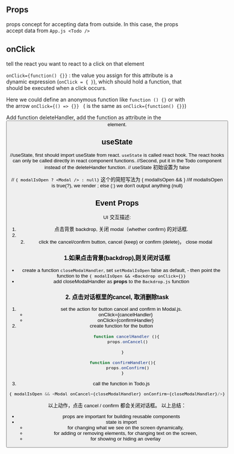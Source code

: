 
##  Props

props concept for accepting data from outside. In this case, the props accept data from `App.js <Todo />`

## onClick
tell the react you want to react to a click on that element

`onClick={function() {}}` :  the value you assign for this attribute is a dynamic expression (`onClick = { }`), which should hold a function, that should be executed when a click occurs.

Here we could define an anonymous function like `function () {}` or with the arrow `onClick={() => {}} ` ( is the same as `onClick={function() {}}`)


Add function deleteHandler, add the function as attribute in the <button> element.

## useState

//useState, first should import useState from react. `useState` is called react hook. The react hooks can only be called directly in react component functions.
//Second, put it in the Todo component instead of the deleteHandler function.
// useState 初始设置为 false

// `{ modalIsOpen ? <Modal /> : null}` 这个的简短写法为  { modalIsOpen && <Modal />}
//if modalIsOpen is true(?), we render <Modal />; else (:) we don't output anything (null)


## Event Props
UI 交互描述: 
1. 点击背景 backdrop, 关闭 modal（whether confirm) 的对话框.
2. 2. click the cancel/confirm button, cancel (keep) or confirm (delete)， close modal

### 1.如果点击背景(backdrop),则关闭对话框
- create a function `closeModalHandler`, set 
`setModalIsOpen` false as default, - then point the function to the `{ modalIsOpen && <Backdrop onClick={}}`
- add closeModalHandler as **props** to the `Backdrop.js` function

### 2. 点击对话框里的cancel, 取消删除task
1. set the action for button cancel and confirm in  Modal.js. 
   - onClick={cancelHandler}
   - onClick={confirmHandler}
2. create function for the button
   ```js
       function cancelHandler (){
        props.onCancel()

    }

    function confirmHandler(){
        props.onConfirm()
    }
    ```
3. call the function in Todo.js 
```js
{ modalIsOpen && <Modal onCancel={closeModalHandler} onConfirm={closeModalHandler}/>}
```

以上动作，点击 cancel / confirm 都会关闭对话框。
以上总结：
- props are important for building reusable components
- state is import 
  - for changing what we see on the screen dynamically,
  - for adding or removing elements, for changing text on the screen, 
  - for showing or hiding an overlay
